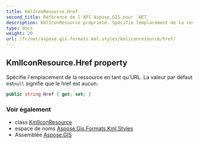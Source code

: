 ```yaml
---
title: KmlIconResource.Href
second_title: Référence de l'API Aspose.GIS pour .NET
description: KmlIconResource propriété. Spécifie lemplacement de la ressource en tant quURL. La valeur par défaut estnull signifie que le href est aucun.
type: docs
weight: 20
url: /fr/net/aspose.gis.formats.kml.styles/kmliconresource/href/
---
```

## KmlIconResource.Href property

Spécifie l'emplacement de la ressource en tant qu'URL. La valeur par défaut est`null` signifie que le href est aucun.

```csharp
public string Href { get; set; }
```

### Voir également

* class [KmlIconResource](../)
* espace de noms [Aspose.Gis.Formats.Kml.Styles](../../kmliconresource/)
* Assemblée [Aspose.GIS](../../../)


